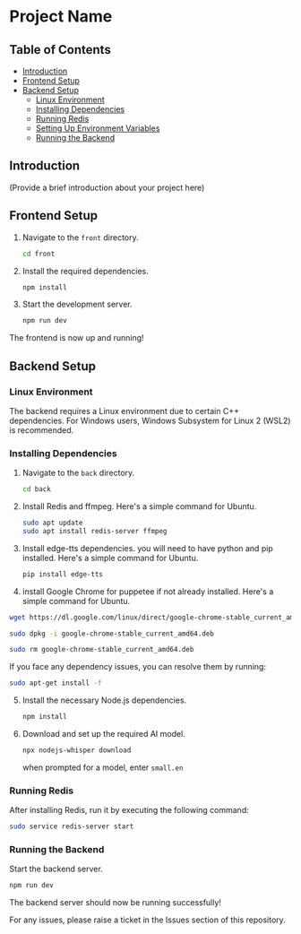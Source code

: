 # Project Name

## Table of Contents

- [Introduction](#introduction)
- [Frontend Setup](#frontend-setup)
- [Backend Setup](#backend-setup)
  - [Linux Environment](#linux-environment)
  - [Installing Dependencies](#installing-dependencies)
  - [Running Redis](#running-redis)
  - [Setting Up Environment Variables](#setting-up-environment-variables)
  - [Running the Backend](#running-the-backend)

## Introduction

(Provide a brief introduction about your project here)

## Frontend Setup

1. Navigate to the `front` directory.
   ```bash
   cd front
   ```
2. Install the required dependencies.
   ```bash
   npm install
   ```
3. Start the development server.
   ```bash
   npm run dev
   ```

The frontend is now up and running!

## Backend Setup

### Linux Environment

The backend requires a Linux environment due to certain C++ dependencies. For Windows users, Windows Subsystem for Linux 2 (WSL2) is recommended.

### Installing Dependencies

1. Navigate to the `back` directory.
   ```bash
   cd back
   ```
2. Install Redis and ffmpeg. Here's a simple command for Ubuntu.
   ```bash
   sudo apt update
   sudo apt install redis-server ffmpeg
   ```
3. Install edge-tts dependencies. you will need to have python and pip installed. Here's a simple command for Ubuntu.
   ```bash
   pip install edge-tts
   ```
4. install Google Chrome for puppetee if not already installed. Here's a simple command for Ubuntu.

```bash
wget https://dl.google.com/linux/direct/google-chrome-stable_current_amd64.deb

sudo dpkg -i google-chrome-stable_current_amd64.deb

sudo rm google-chrome-stable_current_amd64.deb
```

If you face any dependency issues, you can resolve them by running:

```bash
sudo apt-get install -f
```

5. Install the necessary Node.js dependencies.
   ```bash
   npm install
   ```
6. Download and set up the required AI model.
   ```bash
   npx nodejs-whisper download
   ```
   when prompted for a model, enter `small.en`

### Running Redis

After installing Redis, run it by executing the following command:

```bash
sudo service redis-server start
```

### Running the Backend

Start the backend server.

```bash
npm run dev
```

The backend server should now be running successfully!

For any issues, please raise a ticket in the Issues section of this repository.
